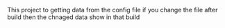 This project to getting data from the config file if you change the file after build then the chnaged data show in that build
